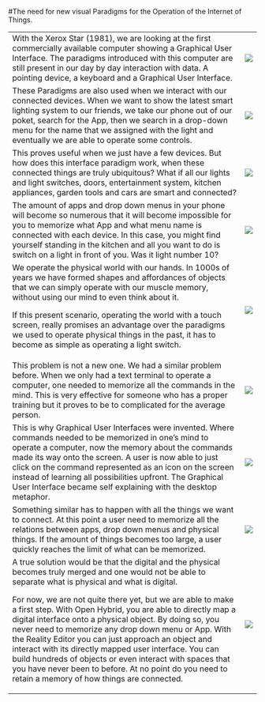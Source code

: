 #The need for new visual Paradigms for the Operation of the Internet of Things.     

    
<table border="0">
<tr>
<td>
With the Xerox Star (1981), we are looking at the first commercially available computer showing a Graphical User Interface. The paradigms introduced with this computer are still present in our day by day interaction with data.  A pointing device, a keyboard and a Graphical User Interface.
</td>
<td>
<img src="http://openhybrid.org/images/pasted%20image%20661x647.png">
</td>
</tr>

<tr>
<td>
These Paradigms are also used when we interact with our connected devices. When we want to show the latest smart lighting system to our friends, we take our phone out of our poket, search for the App, then we search in a drop-down menu for the name that we assigned with the light and eventually we are able to operate some controls.
</td>
<td>
<img src="http://openhybrid.org/images/pasted%20image%20969x543.jpg">
</td>
</tr>

<tr>
<td>
This proves useful when we just have a few devices.
But how does this interface paradigm work, when these connected things are truly ubiquitous? What if all our lights and light switches, doors, entertainment system, kitchen appliances, garden tools and cars are smart and connected?
</td>
<td>
<img src="http://openhybrid.org/images/pasted%20image%20966x542.jpg">
</td>
</tr>

<tr>
<td>
The amount of apps and drop down menus in your phone will become so numerous that it will become impossible for you to memorize what App and what menu name is connected with each device. In this case, you might find yourself standing in the kitchen and all you want to do is switch on a light in front of you. Was it light number 10?
</td>
<td>
<img src="http://openhybrid.org/images/pasted%20image%201000x541.png">
</td>
</tr>

<tr>
<td>
We operate the physical world with our hands. In 1000s of years we have formed shapes and affordances of objects that we can simply operate with our muscle memory, without using our mind to even think about it.
 
If this present scenario, operating the world with a touch screen, really promises an advantage over the paradigms we used to operate physical things in the past, it has to become as simple as operating a light switch.
</td>
<td>
<img src="http://openhybrid.org/images/pasted%20image%20967x543.jpg">
</td>
</tr>

<tr>
<td>
This problem is not a new one. We had a similar problem before. When we only had a text terminal to operate a computer, one needed to memorize all the commands in the mind. This is very effective for someone who has a proper training but it proves to be to complicated for the average person.
</td>
<td>
<img src="http://openhybrid.org/images/pasted%20image%20929x525.jpg">
</td>
</tr>

<tr>
<td>
This is why Graphical User Interfaces were invented. Where commands needed to be memorized in one’s mind to operate a computer, now the memory about the commands made its way onto the screen. A user is now able to just click on the command represented as an icon on the screen instead of learning all possibilities upfront. The Graphical User Interface became self explaining with the desktop metaphor.
</td>
<td>
<img src="http://openhybrid.org/images/pasted%20image%20961x539.jpg">
</td>
</tr>

<tr>
<td>
Something similar has to happen with all the things we want to connect. At this point a user need to memorize all the relations between apps, drop down menus and physical things. If the amount of things becomes too large, a user quickly reaches the limit of what can be memorized.
</td>
<td>
<img src="http://openhybrid.org/images/pasted%20image%201584x907.png">
</td>
</tr>

<tr>
<td>
A true solution would be that the digital and the physical becomes truly merged and one would not be able to separate what is physical and what is digital.
 
For now, we are not quite there yet, but we are able to make a first step. With Open Hybrid, you are able to directly map a digital interface onto a physical object. By doing so, you never need to memorize any drop down menu or App. With the Reality Editor you can just approach an object and interact with its directly mapped user interface. You can build hundreds of objects or even interact with spaces that you have never been to before. At no point do you need to retain a memory of how things are connected.
</td>
<td>
<img src="http://openhybrid.org/images/pasted%20image%20876x509.png">
</td>
</tr>
</table>